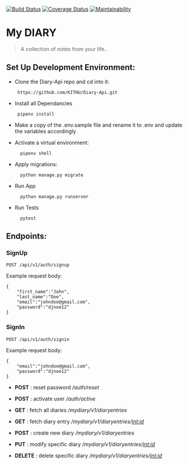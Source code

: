 [![Build Status](https://travis-ci.org/KITHU/Diary-Api.svg?branch=master)](https://travis-ci.org/KITHU/Diary-Api)
[![Coverage Status](https://coveralls.io/repos/github/KITHU/Diary-Api/badge.svg?branch=master)](https://coveralls.io/github/KITHU/Diary-Api?branch=master)
[![Maintainability](https://api.codeclimate.com/v1/badges/ebddd3ad732a5466541f/maintainability)](https://codeclimate.com/github/KITHU/Diary-Api/maintainability)

# **My DIARY**
> A collection of notes from your life..

## **Set Up Development Environment:**
- Clone the Diary-Api repo and cd into it:
  ```
   https://github.com/KITHU/Diary-Api.git 
  ```
- Install all Dependancies
  ```
   pipenv install 
  ```

- Make a copy of the .env.sample file and rename it to .env and update the variables accordingly
- Activate a virtual environment:
  ```
    pipenv shell
  ```
- Apply migrations:
  ```
    python manage.py migrate

  ```
- Run App
  ```
    python manage.py runserver
  ```

- Run Tests
  ```
    pytest
  ```

## **Endpoints:**
### SignUp

`POST /api/v1/auth/signup`

Example request body:
``` 
{
    "first_name":"John",
    "last_name":"Doe",
    "email":"johndoe@gmail.com",
    "password":"djnoe12"
}

```

### SignIn

`POST /api/v1/auth/signin`

Example request body:
``` 
{
    "email":"johndoe@gmail.com",
    "password":"djnoe12"
}

```

- **POST** : reset password */auth/reset*
- **POST** : activate user */auth/active*

- **GET** : fetch all diaries */mydiary/v1/diaryentries*
- **GET** : fetch diary entry  */mydiary/v1/diaryentries/<int:id>* 
- **POST** : create new diary */mydiary/v1/diaryentries*
- **PUT** : modify specific diary */mydiary/v1/diaryentries/<int:id>*
- **DELETE** : delete specific diary */mydiary/v1/diaryentries/<int:id>*
